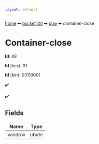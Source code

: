 ```yaml
---
layout: default
---
```


[home](/) ➡ [pocket100](/protocol/pocket100) ➡ [play](/protocol/pocket100/play) ➡ container-close

# Container-close

**Id**: 49

**Id** (hex): 31

**Id** (bin): 00110001

✔️

✔️

## Fields

Name | Type
---|---
window | ubyte

